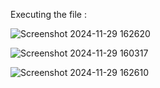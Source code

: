 Executing the file :

![Screenshot 2024-11-29 162620](https://github.com/user-attachments/assets/143c8ad0-18fa-47b8-a0a3-3c8d48568340)

![Screenshot 2024-11-29 160317](https://github.com/user-attachments/assets/06b3e66d-2412-4024-a143-9aaeb2f110e1)

![Screenshot 2024-11-29 162610](https://github.com/user-attachments/assets/d269a399-992c-4a4b-9079-81377877980b)
